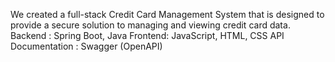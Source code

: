 We created a full-stack Credit Card Management System that is designed to provide a secure solution to managing and viewing credit card data. 
Backend : Spring Boot, Java
Frontend: JavaScript, HTML, CSS
API Documentation : Swagger (OpenAPI)
